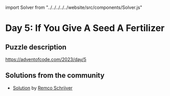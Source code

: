 import Solver from "../../../../../website/src/components/Solver.js"

# Day 5: If You Give A Seed A Fertilizer

## Puzzle description

https://adventofcode.com/2023/day/5

## Solutions from the community

* [Solution](https://github.com/RemcoSchrijver/advent-of-code) by [Remco Schrijver](https://github.com/RemcoSchrijver)
